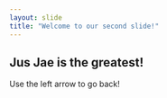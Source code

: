 ```yaml
---
layout: slide
title: "Welcome to our second slide!"
---
```

## Jus Jae is the greatest!
Use the left arrow to go back!
